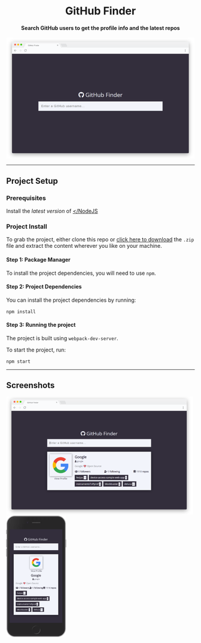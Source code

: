 <div align="center">
  <h1>GitHub Finder</h1>

  <h4>Search GitHub users to get the profile info and the latest repos</h4>

  <img src="screenshot-1.png" width="600">
</div>

---

## Project Setup

### Prerequisites

Install the _latest version_ of <a href="https://nodejs.org" target="_blank"></NodeJS</a>

### Project Install

To grab the project, either clone this repo or [click here to download](https://github.com/arongordos/github-finder/archive/main.zip) the `.zip` file and extract the content wherever you like on your machine.

#### Step 1: Package Manager

To install the project dependencies, you will need to use `npm`.

#### Step 2: Project Dependencies

You can install the project dependencies by running:

```
npm install
```

#### Step 3: Running the project
The project is built using `webpack-dev-server`.

To start the project, run:

```
npm start
```

---

<div>
  <h2>Screenshots</h2>
  <img src="screenshot-2.png" width="500">
  <img src="screenshot-3.png" width="160">
</div>
